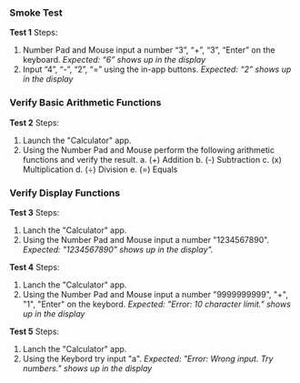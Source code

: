 ### Smoke Test

**Test 1**
Steps:
1. Number Pad and Mouse input a number “3”, “+”, “3”, “Enter” on the keyboard.
*Expected: “6” shows up in the display*
2. Input “4”, “-”, “2”, “=” using the in-app buttons.
*Expected: “2” shows up in the display*

### Verify Basic Arithmetic Functions

**Test 2**
Steps:
1. Launch the "Calculator" app.
2. Using the Number Pad and Mouse perform the following arithmetic functions and verify the result. 
a. (+) Addition 
b. (-) Subtraction 
c. (x) Multiplication 
d. (÷) Division 
e. (=) Equals

### Verify Display Functions

**Test 3**
Steps:
1. Lanch the "Calculator" app.
2. Using the Number Pad and Mouse input a number "1234567890".
*Expected: "1234567890" shows up in the display".*

**Test 4**
Steps:
1. Lanch the "Calculator" app.
2. Using the Number Pad and Mouse input a number "9999999999", "+", "1", "Enter" on the keybord.
*Expected: "Error: 10 character limit." shows up in the display*

**Test 5**
Steps:
1. Lanch the "Calculator" app.
2. Using the Keybord try input "a".
*Expected: "Error: Wrong input. Try numbers." shows up in the display*

